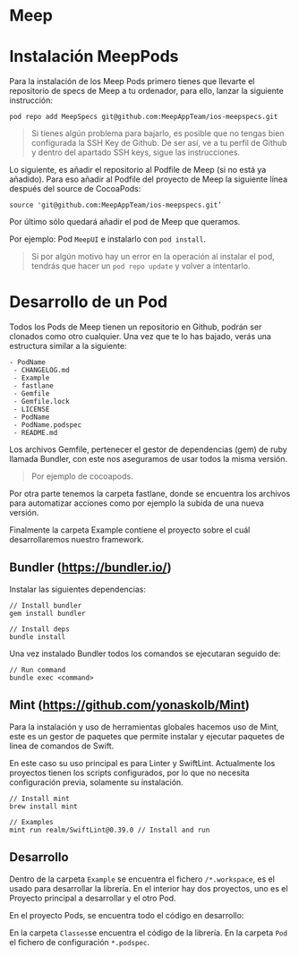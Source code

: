 # Meep  


# Instalación MeepPods

Para la instalación de los Meep Pods primero tienes que llevarte el repositorio de specs de Meep a tu ordenador, para ello, lanzar la siguiente instrucción:

~~~
pod repo add MeepSpecs git@github.com:MeepAppTeam/ios-meepspecs.git
~~~

> Si tienes algún problema para bajarlo, es posible que no tengas bien configurada la SSH Key de Github. De ser así, ve a tu perfil de Github y dentro del apartado SSH keys, sigue las instrucciones.

Lo siguiente, es añadir el repositorio al Podfile de Meep (si no está ya añadido). Para eso añadir al Podfile del proyecto de Meep la siguiente línea después del source de CocoaPods:

~~~
source 'git@github.com:MeepAppTeam/ios-meepspecs.git’
~~~

Por último sólo quedará añadir el pod de Meep que queramos. 

Por ejemplo: Pod `MeepUI` e instalarlo con `pod install`. 

> Si por algún motivo hay un error en la operación al instalar el pod, tendrás que hacer un `pod repo update` y volver a intentarlo.


# Desarrollo de un Pod

Todos los Pods de Meep tienen un repositorio en Github, podrán ser clonados como otro cualquier. Una vez que te lo has bajado, verás una estructura similar a la siguiente:

    - PodName
     - CHANGELOG.md
     - Example
     - fastlane
     - Gemfile
     - Gemfile.lock
     - LICENSE
     - PodName
     - PodName.podspec
     - README.md
     
Los archivos Gemfile, pertenecer el gestor de dependencias (gem) de ruby llamada Bundler, con este nos aseguramos de usar todos la misma versión.

> Por ejemplo de cocoapods.

Por otra parte tenemos la carpeta fastlane, donde se encuentra los archivos para automatizar acciones como por ejemplo la subida de una nueva versión.

Finalmente la carpeta Example contiene el proyecto sobre el cuál desarrollaremos nuestro framework.


## Bundler (https://bundler.io/)

Instalar las siguientes dependencias:
~~~
// Install bundler
gem install bundler

// Install deps
bundle install
~~~

Una vez instalado Bundler todos los comandos se ejecutaran seguido de:

~~~
// Run command
bundle exec <command>
~~~


## Mint (https://github.com/yonaskolb/Mint)

Para la instalación y uso de herramientas globales hacemos uso de Mint, este es un gestor de paquetes que permite instalar y ejecutar paquetes de linea de comandos de Swift.

En este caso su uso principal es para Linter y SwiftLint. Actualmente los proyectos tienen los scripts configurados, por lo que no necesita configuración previa, solamente su instalación.

~~~
// Install mint
brew install mint

// Examples
mint run realm/SwiftLint@0.39.0 // Install and run
~~~


## Desarrollo

Dentro de la carpeta `Example` se encuentra el fichero  `/*.workspace`, es el usado para desarrollar la librería. En el interior hay dos proyectos, uno es el Proyecto principal a desarrollar y el otro Pod.


En el proyecto Pods, se encuentra todo el código en desarrollo:

En la carpeta `Classes`se encuentra el código de la librería.
En la carpeta `Pod` el fichero de configuración `*.podspec`. 
